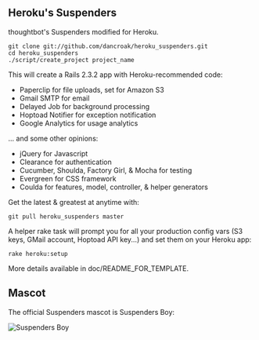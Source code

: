 Heroku's Suspenders
-------------------

thoughtbot's Suspenders modified for Heroku.

    git clone git://github.com/dancroak/heroku_suspenders.git
    cd heroku_suspenders
    ./script/create_project project_name

This will create a Rails 2.3.2 app with Heroku-recommended code:

* Paperclip for file uploads, set for Amazon S3
* Gmail SMTP for email
* Delayed Job for background processing
* Hoptoad Notifier for exception notification
* Google Analytics for usage analytics

... and some other opinions:

* jQuery for Javascript
* Clearance for authentication
* Cucumber, Shoulda, Factory Girl, & Mocha for testing
* Evergreen for CSS framework
* Coulda for features, model, controller, & helper generators

Get the latest & greatest at anytime with:

    git pull heroku_suspenders master

A helper rake task will prompt you for all your production config vars (S3
keys, GMail account, Hoptoad API key...) and set them on your Heroku app:

    rake heroku:setup

More details available in doc/README_FOR_TEMPLATE.

Mascot
------

The official Suspenders mascot is Suspenders Boy:

![Suspenders Boy](http://media.tumblr.com/1TEAMALpseh5xzf0Jt6bcwSMo1_400.png)

